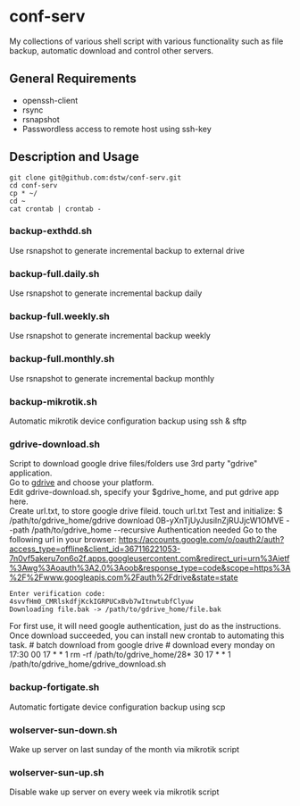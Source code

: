 # conf-serv

My collections of various shell script with various functionality such as
file backup, automatic download and control other servers. 

General Requirements
--------------------

* openssh-client 
* rsync
* rsnapshot
* Passwordless access to remote host using ssh-key

Description and Usage
---------------------

	git clone git@github.com:dstw/conf-serv.git
	cd conf-serv
	cp * ~/
	cd ~
	cat crontab | crontab -

### backup-exthdd.sh
Use rsnapshot to generate incremental backup to external drive

### backup-full.daily.sh
Use rsnapshot to generate incremental backup daily

### backup-full.weekly.sh
Use rsnapshot to generate incremental backup weekly

### backup-full.monthly.sh
Use rsnapshot to generate incremental backup monthly

### backup-mikrotik.sh
Automatic mikrotik device configuration backup using ssh & sftp

### gdrive-download.sh
Script to download google drive files/folders use 3rd party "gdrive"
application.  
Go to [gdrive](https://github.com/prasmussen/gdrive) and choose your platform.  
Edit gdrive-download.sh, specify your $gdrive_home, and put gdrive app here.  
Create url.txt, to store google drive fileid.
	touch url.txt
Test and initialize:
	$ /path/to/gdrive_home/gdrive download 0B-yXnTjUyJusiInZjRUJjcW1OMVE --path /path/to/gdrive_home --recursive
	Authentication needed
	Go to the following url in your browser:
	https://accounts.google.com/o/oauth2/auth?access_type=offline&client_id=367116221053-7n0vf5akeru7on6o2f.apps.googleusercontent.com&redirect_uri=urn%3Aietf%3Awg%3Aoauth%3A2.0%3Aoob&response_type=code&scope=https%3A%2F%2Fwww.googleapis.com%2Fauth%2Fdrive&state=state

	Enter verification code: 4svvfHm0_CMRlskdfjKckIGRPUCxBvb7wItnwtubfClyuw
	Downloading file.bak -> /path/to/gdrive_home/file.bak
For first use, it will need google authentication, just do as the instructions.  
Once download succeeded, you can install new crontab to automating this task.
	# batch download from google drive
	# download every monday on 17:30
	00 17 * * 1 rm -rf /path/to/gdrive_home/28*
	30 17 * * 1 /path/to/gdrive_home/gdrive_download.sh

### backup-fortigate.sh
Automatic fortigate device configuration backup using scp

### wolserver-sun-down.sh
Wake up server on last sunday of the month via mikrotik script

### wolserver-sun-up.sh
Disable wake up server on every week via mikrotik script
